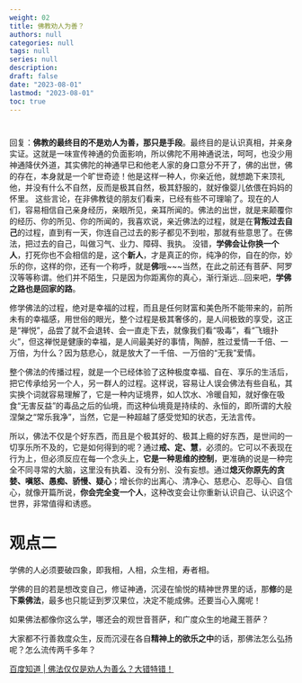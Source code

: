 ```yaml
---
weight: 02
title: 佛教劝人为善？
authors: null
categories: null
tags: null
series: null
description: 
draft: false
date: "2023-08-01"
lastmod: "2023-08-01"
toc: true
---
```


<!--more-->


<h1><span class = "overline"观点一</span></h1>

回复：<b>佛教的最终目的不是劝人为善，那只是手段</b>。最终目的是认识真相，并亲身实证。这就是一味宣传神通的负面影响，所以佛陀不用神通说法，呵呵，也没少用神通降伏外道，其实佛陀的神通早已和他老人家的身口意分不开了，佛的出世，佛的存在，本身就是一个旷世奇迹！他是这样一种人，你亲近他，就想跪下来顶礼他，并没有什么不自然，反而是极其自然，极其舒服的，就好像婴儿依偎在妈妈的怀里。 这些言论，在非佛教徒的朋友们看来，已经有些不可理喻了。现在的人们，容易相信自己亲身经历，亲眼所见，亲耳所闻的。佛法的出世，就是来颠覆你的经历、你的所见、你的所闻的，我喜欢说，亲近佛法的过程，就是在<b>背叛过去自己</b>的过程，直到有一天，你连自己过去的影子都见不到啦，那就有些意思了。在佛法，把过去的自己，叫做习气、业力、障碍、我执。 没错，<b>学佛会让你换一个人</b>，打死你也不会相信的是，这个<b>新人</b>，才是真正的你，纯净的你，自在的你，妙乐的你，这样的你，还有一个称呼，就是<b>佛</b>哦~~~当然，在此之前还有菩萨、阿罗汉等等称谓。他们并不陌生，只是因为你距离你的真心，渐行渐远...回来吧，<b>学佛之路也是回家的路</b>。

修学佛法的过程，绝对是幸福的过程，而且是任何财富和美色所不能带来的，前所未有的幸福感，用世俗的眼光，整个过程是极其奢侈的，是人间极致的享受，这正是“禅悦”，品尝了就不会退转、会一直走下去，就像我们看“吸毒”，看“飞蛾扑火”，但这禅悦是健康的幸福，是人间最美好的事情，陶醉，胜过爱情一千倍、一万倍，为什么？因为慈悲心，就是放大了一千倍、一万倍的“无我”爱情。

整个佛法的传播过程，就是一个已经体验了这种极度幸福、自在、享乐的生活后，把它传承给另一个人，另一群人的过程。这样说，容易让人误会佛法有些自私，其实换个词就容易理解了，它是一种内证境界，如人饮水、冷暖自知，就好像在吸食“无害反益”的毒品之后的仙境，而这种仙境竟是持续的、永恒的，即所谓的大般涅槃之“常乐我净”，当然，它是一种超越了感受觉知的状态，无法言传。

所以，佛法不仅是个好东西，而且是个极其好的、极其上瘾的好东西，是世间的一切享乐所不及的，它是如何得到的呢？通过<b>戒、定、慧</b>，必须的。它可以不表现在行为上，但必须反应在每一个念头上，<b>它是一种思维的控制</b>，更准确的说是一种完全不同寻常的大脑，这里没有执着、没有分别、没有妄想。通过<b>熄灭你原先的贪婪、嗔怒、愚痴、骄慢、疑心</b>；增长你的出离心、清净心、慈悲心、忍辱心、自信心，就像开篇所说，<b>你会完全变一个人</b>，这种改变会让你重新认识自己、认识这个世界，非常值得和诱惑。 

<h1><span class = "overline">观点二</span></h1>

学佛的人必须要破四象，即我相，人相，众生相，寿者相。

学佛的目的若是想改变自己，修证神通，沉浸在愉悦的精神世界里的话，那<b>修</b>的是<b>下乘佛法</b>，最多也只能证到罗汉果位，决定不能成佛。还要当心入魔呢！

如果佛法都像你这么学，哪还会的观世音菩萨，和广度众生的地藏王菩萨？

大家都不行善救度众生，反而沉浸在各自<b>精神上的欲乐之中</b>的话，那佛法怎么弘扬呢？怎么流传两千多年？

<a href = "https://zhidao.baidu.com/question/2051947893463544467.html" target="_blank" rel="noopener noreferrer">百度知道 | 佛法仅仅是劝人为善么？大错特错！</a>